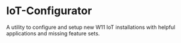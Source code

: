# IoT-Configurator
A utility to configure and setup new W11 IoT installations with helpful applications and missing feature sets.
